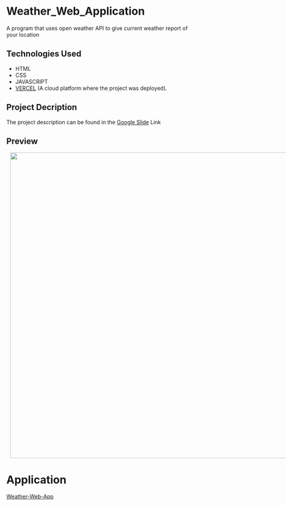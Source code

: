# Weather_Web_Application
A program that uses open weather API to give current weather report of your location

## Technologies Used
  - HTML
  - CSS
  - JAVASCRIPT
  - [VERCEL](https://vercel.com/home) (A cloud platform where the project was deployed).

## Project Decription 
The project description can be found in the [Google Slide](https://docs.google.com/presentation/d/1yXotM4zMU5ZBHn4g59nxd6kdFmObzV_M/edit?usp=sharing&ouid=102840459376829374447&rtpof=true&sd=true) Link

## Preview
<div style="display:flex">
     <div style="flex:1;padding-left:10px;">
          <img src="https://user-images.githubusercontent.com/99515673/225871316-8aa48ae7-b092-458c-ba8f-f4be2af1da59.png" width="800"/>
     </div>
</div>

# Application 
[Weather-Web-App](https://weather-cast-liard.vercel.app/)
